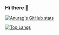 ### Hi there 👋
[![Anurag's GitHub stats](https://github-readme-stats.vercel.app/api?username=ThisIsZuka)](https://github.com/anuraghazra/github-readme-stats) 

[![Top Langs](https://github-readme-stats.vercel.app/api/top-langs/?username=ThisIsZuka&layout=compact)](https://github.com/anuraghazra/github-readme-stats)





<!--
**ThisIsZuka/ThisIsZuka** is a ✨ _special_ ✨ repository because its `README.md` (this file) appears on your GitHub profile.



Here are some ideas to get you started:

- 🔭 I’m currently working on ...
- 🌱 I’m currently learning ...
- 👯 I’m looking to collaborate on ...
- 🤔 I’m looking for help with ...
- 💬 Ask me about ...
- 📫 How to reach me: ...
- 😄 Pronouns: ...
- ⚡ Fun fact: ...
-->
